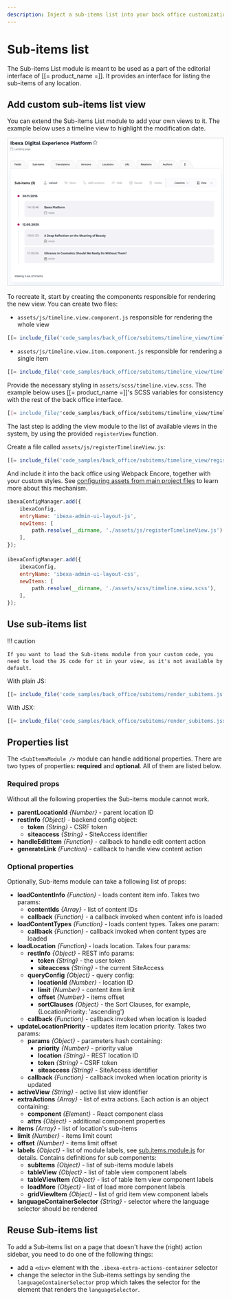 ```yaml
---
description: Inject a sub-items list into your back office customizations or customize the view.
---
```


# Sub-items list

The Sub-items List module is meant to be used as a part of the editorial interface of [[= product_name =]].
It provides an interface for listing the sub-items of any location.

## Add custom sub-items list view

You can extend the Sub-items List module to add your own views to it.
The example below uses a timeline view to highlight the modification date.

![Sub-items List module using the new Timeline view](img/subitems/timeline_view.png "Sub-items List module using the new Timeline view")

To recreate it, start by creating the components responsible for rendering the new view.
You can create two files:

- `assets/js/timeline.view.component.js` responsible for rendering the whole view

``` js
[[= include_file('code_samples/back_office/subitems/timeline_view/timeline.view.component.js') =]]
```

- `assets/js/timeline.view.item.component.js` responsible for rendering a single item

``` js
[[= include_file('code_samples/back_office/subitems/timeline_view/timeline.view.item.component.js') =]]
```

Provide the necessary styling in `assets/scss/timeline.view.scss`. The example below uses [[= product_name =]]'s SCSS variables for consistency with the rest of the back office interface.

``` scss
[[= include_file('code_samples/back_office/subitems/timeline_view/timeline.view.scss') =]]
```

The last step is adding the view module to the list of available views in the system, by using the provided `registerView` function.

Create a file called `assets/js/registerTimelineView.js`:

``` js
[[= include_file('code_samples/back_office/subitems/timeline_view/registerTimelineView.js') =]]
```

And include it into the back office using Webpack Encore, together with your custom styles.
See [configuring assets from main project files](importing_assets_from_bundle.md#configuration-from-main-project-files) to learn more about this mechanism.

``` js
ibexaConfigManager.add({
    ibexaConfig,
    entryName: 'ibexa-admin-ui-layout-js',
    newItems: [
        path.resolve(__dirname, './assets/js/registerTimelineView.js')
    ],
});

ibexaConfigManager.add({
    ibexaConfig,
    entryName: 'ibexa-admin-ui-layout-css',
    newItems: [
        path.resolve(__dirname, './assets/scss/timeline.view.scss'),
    ],
});
```


## Use sub-items list

!!! caution

    If you want to load the Sub-items module from your custom code, you need to load the JS code for it in your view, as it's not available by default.

With plain JS:

``` js
[[= include_file('code_samples/back_office/subitems/render_subitems.js') =]]
```

With JSX:

``` jsx
[[= include_file('code_samples/back_office/subitems/render_subitems.jsx') =]]
```

## Properties list

The `<SubItemsModule />` module can handle additional properties.
There are two types of properties: **required** and **optional**.
All of them are listed below.

### Required props

Without all the following properties the Sub-items module cannot work.

- **parentLocationId** _{Number}_ - parent location ID
- **restInfo** _{Object}_ - backend config object:
    - **token** _{String}_ - CSRF token
    - **siteaccess** _{String}_ - SiteAccess identifier
- **handleEditItem** _{Function}_ - callback to handle edit content action
- **generateLink** _{Function}_ - callback to handle view content action

### Optional properties

Optionally, Sub-items module can take a following list of props:

- **loadContentInfo** _{Function}_ - loads content item info. Takes two params:
    - **contentIds** _{Array}_ - list of content IDs
    - **callback** _{Function}_ - a callback invoked when content info is loaded
- **loadContentTypes** _{Function}_ - loads content types. Takes one param:
    - **callback** _{Function}_ - callback invoked when content types are loaded
- **loadLocation** _{Function}_ - loads location. Takes four params:
    - **restInfo** _{Object}_ - REST info params:
        - **token** _{String}_ - the user token
        - **siteaccess** _{String}_ - the current SiteAccess
    - **queryConfig** _{Object}_ - query config:
        - **locationId** _{Number}_ - location ID
        - **limit** _{Number}_ - content item limit
        - **offset** _{Number}_ - items offset
        - **sortClauses** _{Object}_ - the Sort Clauses, for example, {LocationPriority: 'ascending'}
    - **callback** _{Function}_ - callback invoked when location is loaded
- **updateLocationPriority** - updates item location priority. Takes two params:
    - **params** _{Object}_ - parameters hash containing:
        - **priority** _{Number}_ - priority value
        - **location** _{String}_ - REST location ID
        - **token** _{String}_ - CSRF token
        - **siteaccess** _{String}_ - SiteAccess identifier
    - **callback** _{Function}_ - callback invoked when location priority is updated
- **activeView** _{String}_ - active list view identifier
- **extraActions** _{Array}_ - list of extra actions. Each action is an object containing:
    - **component** _{Element}_ - React component class
    - **attrs** _{Object}_ - additional component properties
- **items** _{Array}_ - list of location's sub-items
- **limit** _{Number}_ - items limit count
- **offset** _{Number}_ - items limit offset
- **labels** _{Object}_ - list of module labels, see [sub.items.module.js](https://github.com/ibexa/admin-ui/blob/main/src/bundle/ui-dev/src/modules/sub-items/sub.items.module.js) for details. Contains definitions for sub components:
    - **subItems** _{Object}_ - list of sub-items module labels
    - **tableView** _{Object}_ - list of table view component labels
    - **tableViewItem** _{Object}_ - list of table item view component labels
    - **loadMore** _{Object}_ - list of load more component labels
    - **gridViewItem** _{Object}_ - list of grid item view component labels
- **languageContainerSelector** _{String}_ - selector where the language selector should be rendered

## Reuse Sub-items list

To add a Sub-items list on a page that doesn't have the (right) action sidebar, you need to do one of the following things:

- add a `<div>` element with the `.ibexa-extra-actions-container` selector
- change the selector in the Sub-items settings by sending the `languageContainerSelector` prop which takes the selector for the element that renders the `languageSelector`.
